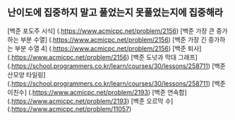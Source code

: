 ## 난이도에 집중하지 말고 풀었는지 못풀었는지에 집중해라
[백준 포도주 시식] (.https://www.acmicpc.net/problem/2156)
[백준 가장 큰 증가하는 부분 수열] (.https://www.acmicpc.net/problem/2156)
[백준 가장 긴 증가하는 부분 수열 4] (.https://www.acmicpc.net/problem/2156)
[백준 퇴사] (.https://www.acmicpc.net/problem/2156)
[백준 도넛과 막대 그래프] (.https://school.programmers.co.kr/learn/courses/30/lessons/258711)
[백준 산모양 타일링] (.https://school.programmers.co.kr/learn/courses/30/lessons/258711)
[백준 이친수] (.https://www.acmicpc.net/problem/2193)
[백준 연속합] (.https://www.acmicpc.net/problem/2193)
[백준 오르막 수] (.https://www.acmicpc.net/problem/11057)